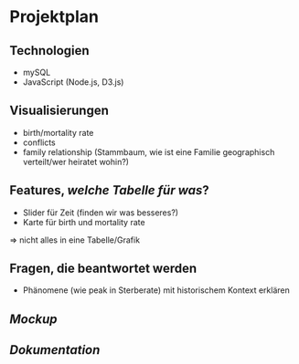 # Projektplan

## Technologien

- mySQL
- JavaScript (Node.js, D3.js)

## Visualisierungen

- birth/mortality rate
- conflicts
- family relationship (Stammbaum, wie ist eine Familie geographisch verteilt/wer heiratet wohin?)

## Features, *welche Tabelle für was*?

- Slider für Zeit (finden wir was besseres?)
- Karte für birth und mortality rate

=> nicht alles in eine Tabelle/Grafik

## Fragen, die beantwortet werden

- Phänomene (wie peak in Sterberate) mit historischem Kontext erklären


## *Mockup*

## *Dokumentation*
